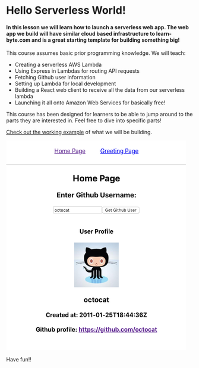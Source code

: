 
# Hello Serverless World!

#### In this lesson we will learn how to launch a serverless web app. The web app we build will have similar cloud based infrastructure to learn-byte.com and is a great starting template for building something big!

This course assumes basic prior programming knowledge.  We will teach: 

- Creating a serverless AWS Lambda
- Using Express in Lambdas for routing API requests
- Fetching Github user information
- Setting up Lambda for local development
- Building a React web client to receive all the data from our serverless lambda
- Launching it all onto Amazon Web Services for basically free!

This course has been designed for learners to be able to jump around to the parts they are interested in.  Feel free to dive into specific parts!

[Check out the working example](http://hello-serverless-world-client.s3-website-us-west-2.amazonaws.com/) of what we will be building.

![finished-demo](https://raw.githubusercontent.com/learn-byte/hello-serverless-world/master/assets/images/finished-demo.png)

Have fun!!

